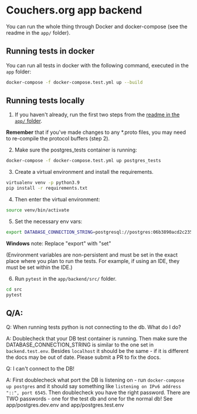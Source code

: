 # Couchers.org app backend

You can run the whole thing through Docker and docker-compose (see the readme in the `app/` folder).

## Running tests in docker

You can run all tests in docker with the following command, executed in the `app` folder:

```sh
docker-compose -f docker-compose.test.yml up --build
```

## Running tests locally

1. If you haven't already, run the first two steps from the [readme in the `app/` folder](https://github.com/Couchers-org/couchers/blob/develop/app/readme.md).

**Remember** that if you've made changes to any *.proto files, you may need to re-compile the protocol buffers (step 2).

2. Make sure the postgres_tests container is running:

```sh
docker-compose -f docker-compose.test.yml up postgres_tests
```

3. Create a virtual environment and install the requirements.

```sh
virtualenv venv -p python3.9
pip install -r requirements.txt
```

4. Then enter the virtual environment:

```sh
source venv/bin/activate
```

5. Set the necessary env vars:

```sh
export DATABASE_CONNECTION_STRING=postgresql://postgres:06b3890acd2c235c41be0bbfe22f1b386a04bf02eedf8c977486355616be2aa1@localhost:6544/postgres
```

**Windows** note: Replace "export" with "set"

(Environment variables are non-persistent and must be set in the exact place where you plan to run the tests. For example, if using an IDE, they must be set within the IDE.)

6. Run `pytest` in the `app/backend/src/` folder.

```sh
cd src
pytest
```

## Q/A:

Q: When running tests python is not connecting to the db. What do I do?

A: Doublecheck that your DB test container is running. Then make sure the DATABASE_CONNECTION_STRING is similar to the one set in `backend.test.env`. Besides `localhost` it should be the same - if it is different the docs may be out of date. Please submit a PR to fix the docs.

Q: I can't connect to the DB!

A: First doublecheck what port the DB is listening on - run `docker-compose up postgres` and it should say something like `listening on IPv6 address "::", port 6545`. Then doublecheck you have the right password. There are TWO passwords - one for the test db and one for the normal db! See app/postgres.dev.env and app/postgres.test.env